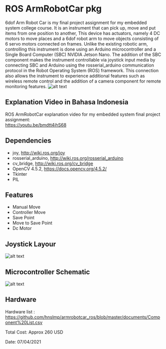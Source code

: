 # ROS ArmRobotCar pkg
6dof Arm Robot Car is my final project assignment for my embedded system college course. 
It is an instrument that can pick up, move and put items from one position to another, 
This device has actuators, namely 4 DC motors to move places and a 6dof robot arm to move 
objects consisting of 6 servo motors connected on frames. Unlike the existing robotic arm, 
controlling this instrument is done using an Arduino microcontroller and a Single Board Computer 
(SBC) NVIDIA Jetson Nano. The addition of the SBC component makes the instrument controllable 
via joystick input media by connecting SBC and Arduino using the rosserial_arduino communication 
protocol in the Robot Operating System (ROS) framework. This connection also allows the instrument 
to experience additional features such as wireless remote control and the addition of a camera 
component for remote monitoring features. 
![alt text](https://github.com/hnslmp/armrobotcar_ros/blob/master/documents/Armrobotcar.png)   
 
## Explanation Video in Bahasa Indonesia
ROS ArmRobotCar explanation video for my embedded system final project assignment:  
https://youtu.be/bmdtt4ihS68

## Dependencies 
* joy, http://wiki.ros.org/joy  
* rosserial_arduino, http://wiki.ros.org/rosserial_arduino
* cv_bridge, http://wiki.ros.org/cv_bridge
* OpenCV 4.5.2, https://docs.opencv.org/4.5.2/
* Tkinter
* PIL 

## Features
* Manual Move
* Controller Move
* Save Point
* Move to Save Point
* Dc Motor

## Joystick Layour
![alt text](https://github.com/hnslmp/armrobotcar_ros/blob/master/documents/Joystick%20Layout.png)    

## Microcontroller Schematic
![alt text](https://github.com/hnslmp/armrobotcar_ros/blob/master/documents/Schematic.png)    

## Hardware 
Hardware list : 
https://github.com/hnslmp/armrobotcar_ros/blob/master/documents/Component%20List.csv

Total Cost: Approx 260 USD  

Date: 07/04/2021  

